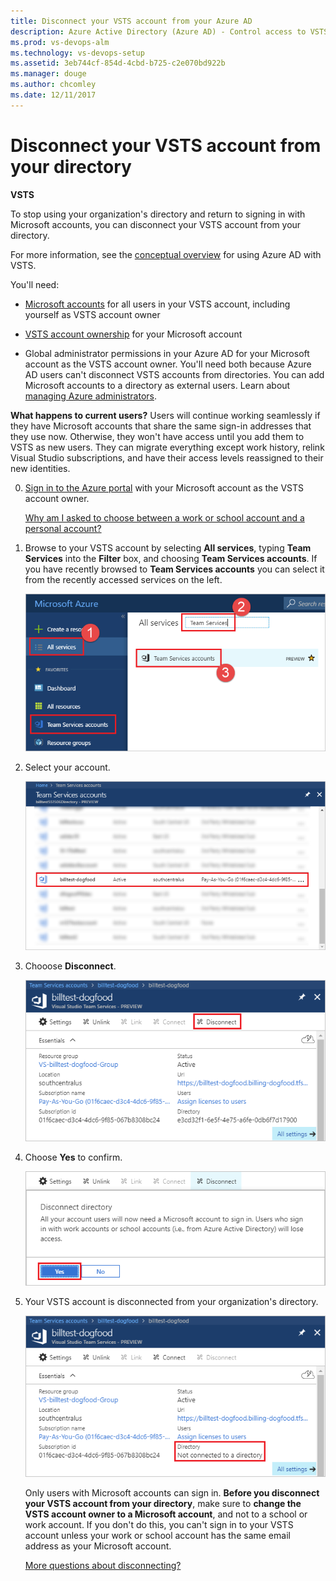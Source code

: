 ```yaml
---
title: Disconnect your VSTS account from your Azure AD
description: Azure Active Directory (Azure AD) - Control access to VSTS (VSTS, Visual Studio Online, VSO)
ms.prod: vs-devops-alm
ms.technology: vs-devops-setup
ms.assetid: 3eb744cf-854d-4cbd-b725-c2e070bd922b
ms.manager: douge
ms.author: chcomley
ms.date: 12/11/2017
---
```


#  Disconnect your VSTS account from your directory

**VSTS**

<a name="DisconnectDirectory"></a>

To stop using your organization's directory and return to signing in with Microsoft accounts, 
you can disconnect your VSTS account from your directory. 

For more information, see the [conceptual overview](access-with-azure-ad.md) for using Azure AD with VSTS.


You'll need:

*	[Microsoft accounts](https://signup.live.com/) 
for all users in your VSTS account, 
including yourself as VSTS account owner

*	[VSTS account ownership](faq-change-app-access.md#find-owner) for your Microsoft account 

*	Global administrator permissions in your Azure AD 
for your Microsoft account as the VSTS account owner. You'll need both 
because Azure AD users can't disconnect VSTS accounts from directories. 
You can add Microsoft accounts to a directory as external users. 
Learn about [managing Azure administrators](https://azure.microsoft.com/en-us/documentation/articles/active-directory-assign-admin-roles/).

**What happens to current users?**  Users will continue working seamlessly if they have Microsoft accounts 
that share the same sign-in addresses that they use now.
Otherwise, they won't have access until you add them to 
VSTS as new users. They can migrate everything except work history, 
relink Visual Studio subscriptions, and have their access levels reassigned to their new identities.

0.	[Sign in to the Azure portal](https://portal.azure.com/) 
with your Microsoft account as the VSTS account owner.

	[Why am I asked to choose between a work or school account and a personal account?](faq-azure-access.md#ChooseOrgAcctMSAcct)

0.	Browse to your VSTS account by selecting **All services**, typing **Team Services** into the **Filter** box, and choosing **Team Services accounts**. If you have recently browsed to **Team Services accounts** you can select it from the recently accessed services on the left.

    ![Azure Portal, Team Services accounts](_img/manage-work-access/browse-to-team-services.png)

0. Select your account.

    ![Azure portal, VSTS, select your account](_img/manage-work-access/select-team-services-account.png)

0.	Chooose **Disconnect**.

	![Configure account](_img/manage-work-access/azure-configure-disconnect.png)

0. Choose **Yes** to confirm.

	![Disconnect account from directory](_img/manage-work-access/azuredisconnectdirectory1.png)

0.	Your VSTS account is disconnected from your organization's directory.

	![Account is now disconnected from your directory](_img/manage-work-access/azuredisconnectdirectory3.png)

	Only users with Microsoft accounts can sign in.
	**Before you disconnect your VSTS account from your directory**, 
	make sure to **change the VSTS account owner to a Microsoft account**, 
	and not to a school or work account. If you don't do this, 
	you can't sign in to your VSTS account unless your work or school 
	account has the same email address as your Microsoft account.

	[More questions about disconnecting?](faq-azure-access.md#faq-disconnect)






